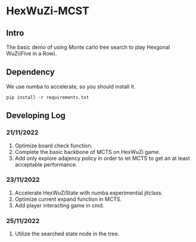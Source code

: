 # HexWuZi-MCST

## Intro

The basic demo of using Monte carlo tree search to play Hexgonal WuZi(Five in a Row).

## Dependency

We use numba to accelerate, so you should install it.

```shell
pip install -r requirements.txt
```

## Developing Log

### 21/11/2022

1. Optimize board check function.
2. Complete the basic backbone of MCTS on HexWuZi game.
3. Add only explore adajency policy in order to let MCTS to get an at least acceptable performance.

### 23/11/2022

1. Accelerate HexWuZiState with numba.experimential jitclass.
2. Optimize current expand function in MCTS.
3. Add player interacting game in cmd.

### 25/11/2022

1. Utilize the searched state node in the tree.